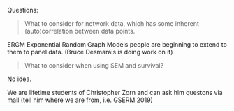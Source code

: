 
Questions:

> What to consider for network data, which has some inherent (auto)correlation between data points.

ERGM
Exponential Random Graph Models
people are beginning to extend to them to panel data.
(Bruce Desmarais is doing work on it)


> What to consider when using SEM and survival?

No idea.


We are lifetime students of Christopher Zorn and can ask him questons via mail (tell him where we are from, i.e. GSERM 2019)
